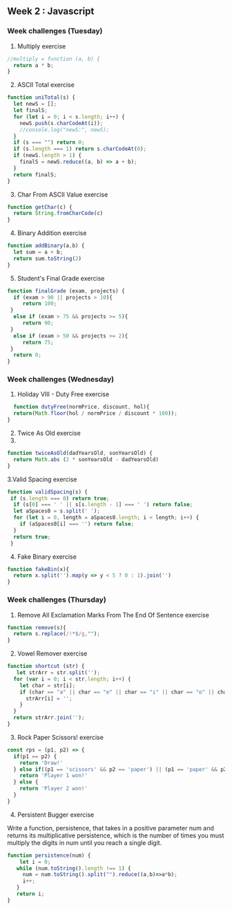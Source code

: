 ## Week 2 : Javascript

### Week challenges (Tuesday) 

1. Multiply exercise
```js
//multiply = function (a, b) {
  return a * b;
}
```



2. ASCII Total exercise

```js
function uniTotal(s) {
  let newS = [];
  let finalS;
  for (let i = 0; i < s.length; i++) {
    newS.push(s.charCodeAt(i));
    //console.log("newS:", newS);
  }
  if (s === "") return 0;
  if (s.length === 1) return s.charCodeAt(0);
  if (newS.length > 1) {
    finalS = newS.reduce((a, b) => a + b);
  }
  return finalS;
}
```

3. Char From ASCII Value exercise

```js
function getChar(c) {
  return String.fromCharCode(c)
}
```

4. Binary Addition exercise

```js
function addBinary(a,b) {
  let sum = a + b;
  return sum.toString(2)
}
```

5. Student's Final Grade exercise

```js
function finalGrade (exam, projects) {
  if (exam > 90 || projects > 10){
     return 100;
 }
  else if (exam > 75 && projects >= 5){
     return 90;   
 }
  else if (exam > 50 && projects >= 2){
     return 75;
 }
  return 0;
}
```


### Week challenges (Wednesday) 

1. Holiday VIII - Duty Free exercise

```js
  function dutyFree(normPrice, discount, hol){
  return(Math.floor(hol / normPrice / discount * 100));
}
```

2. Twice As Old exercise
3. 
```js
function twiceAsOld(dadYearsOld, sonYearsOld) {
  return Math.abs (2 * sonYearsOld - dadYearsOld)
}
```
  

3.Valid Spacing exercise

```js
function validSpacing(s) {
 if (s.length === 0) return true;
  if (s[0] === ' ' || s[s.length - 1] === ' ') return false;
  let aSpaces0 = s.split(' ');
  for (let i = 0, length = aSpaces0.length; i < length; i++) {
    if (aSpaces0[i] === '') return false;
  }
  return true;
 }
 ```

4. Fake Binary exercise

```js
function fakeBin(x){
  return x.split('').map(y => y < 5 ? 0 : 1).join('')
}
```
   
### Week challenges (Thursday)

1. Remove All Exclamation Marks From The End Of Sentence exercise

```js
function remove(s){
  return s.replace(/!*$/g,"");
}
```

2. Vowel Remover exercise

```js
function shortcut (str) {
   let strArr = str.split('');
  for (var i = 0; i < str.length; i++) {
    let char = str[i];
    if (char == "a" || char == "e" || char == "i" || char == "o" || char == "u") {
      strArr[i] = '';
    }
  }
  return strArr.join('');
}
```

3. Rock Paper Scissors! exercise

```js
const rps = (p1, p2) => {
  if(p1 == p2) {
    return 'Draw!'
  } else if((p1 == 'scissors' && p2 == 'paper') || (p1 == 'paper' && p2 == 'rock') || (p1 == 'rock' && p2 == 'scissors')) {
    return 'Player 1 won!'
  } else {
    return 'Player 2 won!'
  }
}
```


4. Persistent Bugger exercise

Write a function, persistence, that takes in a positive parameter num and returns its multiplicative persistence, which is the number of times you must multiply the digits in num until you reach a single digit.

```js
function persistence(num) {
    let i = 0;
   while (num.toString().length !== 1) {
     num = num.toString().split("").reduce((a,b)=>a*b);
     i++;
   }
   return i;
}
```


